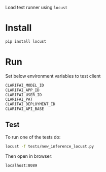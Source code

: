 Load test runner using `locust`

# Install

```bash
pip install locust
```

# Run

Set below environment variables to test client

```bash
CLARIFAI_MODEL_ID
CLARIFAI_APP_ID
CLARIFAI_USER_ID
CLARIFAI_PAT
CLARIFAI_DEPLOYMENT_ID
CLARIFAI_API_BASE
```


## Test

To run one of the tests do:
```bash
locust -f tests/new_inference_locust.py
```

Then open in browser:
```
localhost:8089
```
